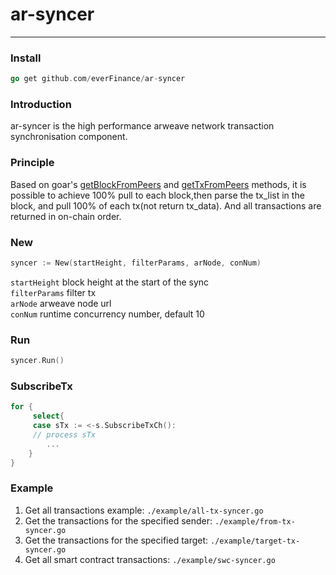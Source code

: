 # ar-syncer

---
### Install
```go
go get github.com/everFinance/ar-syncer
```

### Introduction
ar-syncer is the high performance arweave network transaction synchronisation component.

### Principle
Based on goar's [getBlockFromPeers](https://github.com/everFinance/goar/blob/main/client_broadcast.go#L55) and [getTxFromPeers](https://github.com/everFinance/goar/blob/main/client_broadcast.go#L75) methods, it is possible to achieve 100% pull to each block,then parse the tx_list in the block, and pull 100% of each tx(not return tx_data). And all transactions are returned in on-chain order. 

### New
```go
syncer := New(startHeight, filterParams, arNode, conNum)
```
`startHeight` block height at the start of the sync   
`filterParams` filter tx   
`arNode` arweave node url   
`conNum` runtime concurrency number, default 10   

### Run
```go
syncer.Run()
```

### SubscribeTx
```go
for {
     select{
	 case sTx := <-s.SubscribeTxCh():
	 // process sTx
	    ...
    }
}
```


### Example
1. Get all transactions example: `./example/all-tx-syncer.go`
2. Get the transactions for the specified sender: `./example/from-tx-syncer.go`
3. Get the transactions for the specified target: `./example/target-tx-syncer.go`
4. Get all smart contract transactions: `./example/swc-syncer.go`

